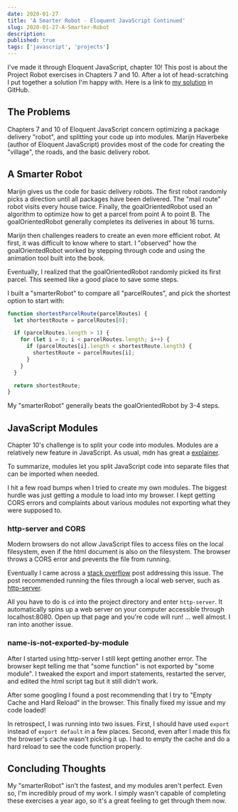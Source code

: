 ```yaml
---
date: 2020-01-27
title: 'A Smarter Robot - Eloquent JavaScript Continued'
slug: 2020-01-27-A-Smarter-Robot
description:
published: true
tags: ['javascript', 'projects']
---
```


I've made it through Eloquent JavaScript, chapter 10! This post is about the Project Robot exercises in Chapters 7 and 10. After a lot of head-scratching I put together a solution I'm happy with. Here is a link to [my solution](https://github.com/edezekiel/eloquent-robot-modules) in GitHub.

## The Problems

Chapters 7 and 10 of Eloquent JavaScript concern optimizing a package delivery "robot", and splitting your code up into modules. Marijn Haverbeke (author of Eloquent JavaScript) provides most of the code for creating the "village", the roads, and the basic delivery robot.

## A Smarter Robot

Marijn gives us the code for basic delivery robots. The first robot randomly picks a direction until all packages have been delivered. The "mail route" robot visits every house twice. Finally, the goalOrientedRobot used an algorithm to optimize how to get a parcel from point A to point B. The goalOrientedRobot generally completes its deliveries in about 16 turns.

Marijn then challenges readers to create an even more efficient robot. At first, it was difficult to know where to start. I "observed" how the goalOrientedRobot worked by stepping through code and using the animation tool built into the book.

Eventually, I realized that the goalOrientedRobot randomly picked its first parcel. This seemed like a good place to save some steps.

I built a "smarterRobot" to compare all "parcelRoutes", and pick the shortest option to start with:

```javascript
function shortestParcelRoute(parcelRoutes) {
  let shortestRoute = parcelRoutes[0];

  if (parcelRoutes.length > 1) {
    for (let i = 0; i < parcelRoutes.length; i++) {
      if (parcelRoutes[i].length < shortestRoute.length) {
        shortestRoute = parcelRoutes[i];
      }
    }
  }

  return shortestRoute;
}
```

My "smarterRobot" generally beats the goalOrientedRobot by 3-4 steps.

## JavaScript Modules

Chapter 10's challenge is to split your code into modules. Modules are a relatively new feature in JavaScript. As usual, mdn has great a [explainer](https://developer.mozilla.org/en-US/docs/Web/JavaScript/Guide/Modules).

To summarize, modules let you split JavaScript code into separate files that can be imported when needed.

I hit a few road bumps when I tried to create my own modules. The biggest hurdle was just getting a module to load into my browser. I kept getting CORS errors and complaints about various modules not exporting what they were supposed to.

### http-server and CORS

Modern browsers do not allow JavaScript files to access files on the local filesystem, even if the html document is also on the filesystem. The browser throws a CORS error and prevents the file from running.

Eventually I came across a [stack overflow](https://stackoverflow.com/questions/50197495/javascript-modules-and-cors) post addressing this issue. The post recommended running the files through a local web server, such as [http-server](https://www.npmjs.com/package/http-server).

All you have to do is `cd` into the project directory and enter `http-server`. It automatically spins up a web server on your computer accessible through localhost:8080. Open up that page and you're code will run! ... well almost. I ran into another issue.

### name-is-not-exported-by-module

After I started using http-server I still kept getting another error. The browser kept telling me that "some function" is not exported by "some module". I tweaked the export and import statements, restarted the server, and edited the html script tag but it still didn't work.

After some googling I found a post recommending that I try to "Empty Cache and Hard Reload" in the browser. This finally fixed my issue and my code loaded!

In retrospect, I was running into two issues. First, I should have used `export` instead of `export default` in a few places. Second, even after I made this fix the browser's cache wasn't picking it up. I had to empty the cache and do a hard reload to see the code function properly.

## Concluding Thoughts

My "smarterRobot" isn't the fastest, and my modules aren't perfect. Even so, I'm incredibly proud of my work. I simply wasn't capable of completing these exercises a year ago, so it's a great feeling to get through them now.
